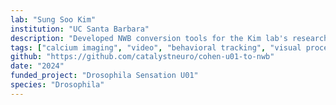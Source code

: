 ```yaml
---
lab: "Sung Soo Kim"
institution: "UC Santa Barbara"
description: "Developed NWB conversion tools for the Kim lab's research on Drosophila visual processing. The pipeline standardizes two-photon imaging data, behavioral videos, and visual stimulus information. These tools integrate synchronization signals from MATLAB files and fluorescence traces from segmented regions of interest, facilitating analysis of neural responses to visual stimuli in relation to behavioral outputs."
tags: ["calcium imaging", "video", "behavioral tracking", "visual processing"]
github: "https://github.com/catalystneuro/cohen-u01-to-nwb"
date: "2024"
funded_project: "Drosophila Sensation U01"
species: "Drosophila"
---
```

